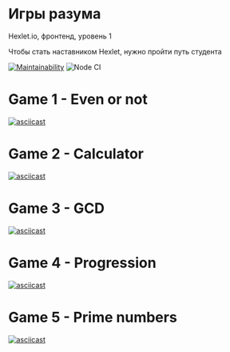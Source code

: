 # Игры разума
Hexlet.io, фронтенд, уровень 1

Чтобы стать наставником Hexlet, нужно пройти путь студента

[![Maintainability](https://api.codeclimate.com/v1/badges/142bf7f434bfdf4b4e1e/maintainability)](https://codeclimate.com/github/TepMex/frontend-project-lvl1/maintainability) ![Node CI](https://github.com/TepMex/frontend-project-lvl1/workflows/Node%20CI/badge.svg)

# Game 1 - Even or not

[![asciicast](https://asciinema.org/a/2OtOLgfCHE1HO741WYHEBOAHE.svg)](https://asciinema.org/a/2OtOLgfCHE1HO741WYHEBOAHE)

# Game 2 - Calculator

[![asciicast](https://asciinema.org/a/ngoHSZdZqrV1r7fcxO9SLeUmG.svg)](https://asciinema.org/a/ngoHSZdZqrV1r7fcxO9SLeUmG)

# Game 3 - GCD

[![asciicast](https://asciinema.org/a/1YZG93MKu642Bc8Y7atsSGZ3c.svg)](https://asciinema.org/a/1YZG93MKu642Bc8Y7atsSGZ3c)

# Game 4 - Progression

[![asciicast](https://asciinema.org/a/5hhmD4uKoED9H4bGanjUcni8w.svg)](https://asciinema.org/a/5hhmD4uKoED9H4bGanjUcni8w)

# Game 5 - Prime numbers

[![asciicast](https://asciinema.org/a/UzTJC4qqNWd83AKcuL7GeWDDS.svg)](https://asciinema.org/a/UzTJC4qqNWd83AKcuL7GeWDDS)
